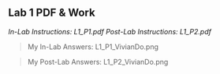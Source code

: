 ## Lab 1 PDF & Work

*In-Lab Instructions: L1_P1.pdf*
*Post-Lab Instructions: L1_P2.pdf*

>My In-Lab Answers: L1_P1_VivianDo.png

>My Post-Lab Answers: L1_P2_VivianDo.png
